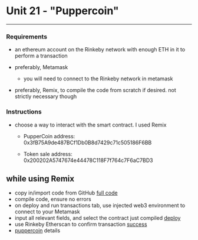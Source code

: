 # Unit 21 - "Puppercoin"

---
### Requirements

* an ethereum account on the Rinkeby network with enough ETH in it to perform a transaction
* preferably, Metamask
	* you will need to connect to the Rinkeby network in metamask

* preferably, Remix, to compile the code from scratch if desired. not strictly necessary though

### Instructions

* choose a way to interact with the smart contract. I used Remix
	* PupperCoin address: 0x3fB75A9de487BCf1Db0B8d7429c71c505186F6BB

	* Token sale address: 0x200202A5747674e44478C118F7f764c7F6aC7BD3

## while using Remix
* copy in/import code from GitHub [full code](https://github.com/jseidman30/bootcamp-homework/blob/main/21%20-%20Advanced%20Solidity/crowdsale%20solidity%20remix.png)
* compile code, ensure no errors
* on deploy and run transactions tab, use injected web3 environment to connect to your Metamask
* input all relevant fields, and select the contract just compiled [deploy](https://github.com/jseidman30/bootcamp-homework/blob/main/21%20-%20Advanced%20Solidity/deployed%20contract%20details.png)
* use Rinkeby Etherscan to confirm transaction [success](https://github.com/jseidman30/bootcamp-homework/blob/main/21%20-%20Advanced%20Solidity/crowdsale%20contribution%20success.png)
* [puppercoin](https://github.com/jseidman30/bootcamp-homework/blob/main/21%20-%20Advanced%20Solidity/puppercoin%20details.png) details

